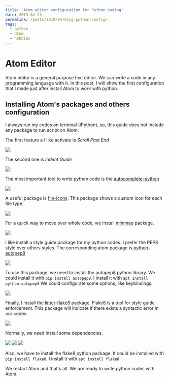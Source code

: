 ```yaml
---
title: 'Atom editor configuration for Python coding'
date: 2019-04-23
permalink: /posts/2019/04/blog-python-config/
tags:
  - python
  - atom
  - hobbies
---
```


Atom Editor
======
Atom editor is a general purpose text editor. We can write a code in any programming language with it. In this post, I will show the first configuration that I made just after install Atom to work with python.

Installing Atom's packages and others configuration
------
I always run my codes on terminal (IPython), so, this guide does not include any package to run script on Atom.

The first feature a I like activate is _Scroll Past End_

<img src='/images/1_python_post.png'>

The second one is _Indent Guide_

<img src='/images/2_python_post.png'>

The most important tool to write python code is the [autocomplete-python](https://atom.io/packages/autocomplete-python "autocomplete-python")

<img src='/images/3_python_post.png'>

A useful package is [file-icons](https://atom.io/packages/file-icons "file-icons"). This package shows a custom icon for each file type.

<img src='/images/4_python_post.png'>

For a quick way to move over whole code, we install [minimap](https://atom.io/packages/minimap "minimap") package.

<img src='/images/5_python_post.png'>

I like install a style guide package for my python codes. I prefer the PEP8 style over others styles. The corresponding atom package is [python-autopep8](https://atom.io/packages/python-autopep8 "python-autopep8")

<img src='/images/6_python_post.png'>

To use this package, we need to install the autopep8 python library. We could install it with `pip install autopep8`. I install it with `apt install python-autopep8`
We could configurate some options, like keybindings.

<img src='/images/7_python_post.png'>

Finally, I install the [linter-flake8](https://atom.io/packages/linter-flake8 "linter-flake8") package. Flake8 is a tool for style guide enforcement. This package will indicate if there exists a syntactic error in our codes.

<img src='/images/8_python_post.png'>

Normally, we need install some dependencies.

<img src='/images/9_python_post.png'>

<img src='/images/10_python_post.png'>

<img src='/images/11_python_post.png'>

Also, we have to install the flake8 python package. It could be installed with `pip install flake8`. I install it with `apt install flake8`

We restart Atom and that's all. We are ready to write python codes with Atom.